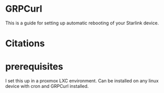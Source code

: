 # GRPCurl 
This is a guide for setting up automatic rebooting of your Starlink device. 

# Citations

# prerequisites
I set this up in a proxmox LXC environment.
Can be installed on any linux device with cron and GRPCurl installed. 
